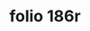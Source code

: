 ---
layout: edition
title: folio 186r
manuscript: Florence, Biblioteca Marucelliana, Carte Rajna XIX.15
sigla: R
iip: r186r.tif
milestone: 351
---